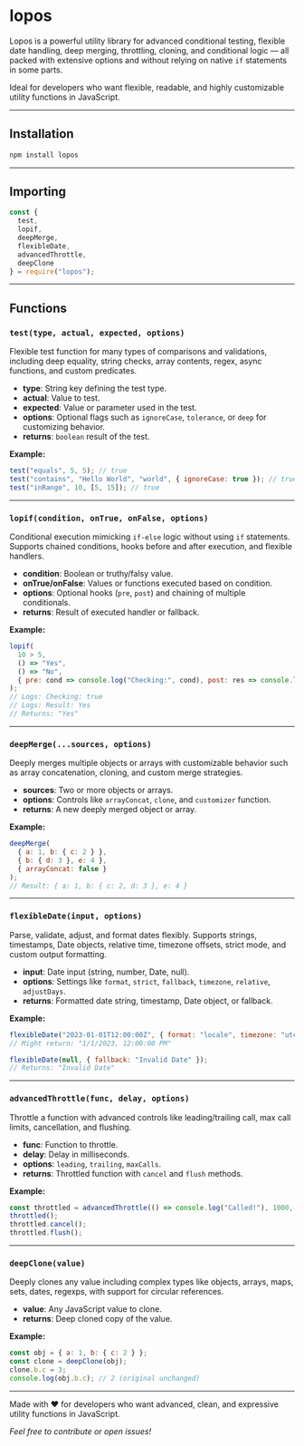 # lopos

Lopos is a powerful utility library for advanced conditional testing, flexible date handling, deep merging, throttling, cloning, and conditional logic — all packed with extensive options and without relying on native `if` statements in some parts.  

Ideal for developers who want flexible, readable, and highly customizable utility functions in JavaScript.

---

## Installation

```bash
npm install lopos
```

---

## Importing

```js
const { 
  test, 
  lopif, 
  deepMerge, 
  flexibleDate, 
  advancedThrottle, 
  deepClone 
} = require("lopos");
```

---

## Functions

### `test(type, actual, expected, options)`

Flexible test function for many types of comparisons and validations, including deep equality, string checks, array contents, regex, async functions, and custom predicates.

- **type**: String key defining the test type.  
- **actual**: Value to test.  
- **expected**: Value or parameter used in the test.  
- **options**: Optional flags such as `ignoreCase`, `tolerance`, or `deep` for customizing behavior.  
- **returns**: `boolean` result of the test.

**Example:**

```js
test("equals", 5, 5); // true
test("contains", "Hello World", "world", { ignoreCase: true }); // true
test("inRange", 10, [5, 15]); // true
```

---

### `lopif(condition, onTrue, onFalse, options)`

Conditional execution mimicking `if-else` logic without using `if` statements. Supports chained conditions, hooks before and after execution, and flexible handlers.

- **condition**: Boolean or truthy/falsy value.  
- **onTrue/onFalse**: Values or functions executed based on condition.  
- **options**: Optional hooks (`pre`, `post`) and chaining of multiple conditionals.  
- **returns**: Result of executed handler or fallback.

**Example:**

```js
lopif(
  10 > 5, 
  () => "Yes", 
  () => "No", 
  { pre: cond => console.log("Checking:", cond), post: res => console.log("Result:", res) }
);
// Logs: Checking: true
// Logs: Result: Yes
// Returns: "Yes"
```

---

### `deepMerge(...sources, options)`

Deeply merges multiple objects or arrays with customizable behavior such as array concatenation, cloning, and custom merge strategies.

- **sources**: Two or more objects or arrays.  
- **options**: Controls like `arrayConcat`, `clone`, and `customizer` function.  
- **returns**: A new deeply merged object or array.

**Example:**

```js
deepMerge(
  { a: 1, b: { c: 2 } }, 
  { b: { d: 3 }, e: 4 }, 
  { arrayConcat: false }
);
// Result: { a: 1, b: { c: 2, d: 3 }, e: 4 }
```

---

### `flexibleDate(input, options)`

Parse, validate, adjust, and format dates flexibly. Supports strings, timestamps, Date objects, relative time, timezone offsets, strict mode, and custom output formatting.

- **input**: Date input (string, number, Date, null).  
- **options**: Settings like `format`, `strict`, `fallback`, `timezone`, `relative`, `adjustDays`.  
- **returns**: Formatted date string, timestamp, Date object, or fallback.

**Example:**

```js
flexibleDate("2023-01-01T12:00:00Z", { format: "locale", timezone: "utc" });
// Might return: "1/1/2023, 12:00:00 PM"

flexibleDate(null, { fallback: "Invalid Date" });
// Returns: "Invalid Date"
```

---

### `advancedThrottle(func, delay, options)`

Throttle a function with advanced controls like leading/trailing call, max call limits, cancellation, and flushing.

- **func**: Function to throttle.  
- **delay**: Delay in milliseconds.  
- **options**: `leading`, `trailing`, `maxCalls`.  
- **returns**: Throttled function with `cancel` and `flush` methods.

**Example:**

```js
const throttled = advancedThrottle(() => console.log("Called!"), 1000, { leading: true });
throttled();
throttled.cancel();
throttled.flush();
```

---

### `deepClone(value)`

Deeply clones any value including complex types like objects, arrays, maps, sets, dates, regexps, with support for circular references.

- **value**: Any JavaScript value to clone.  
- **returns**: Deep cloned copy of the value.

**Example:**

```js
const obj = { a: 1, b: { c: 2 } };
const clone = deepClone(obj);
clone.b.c = 3;
console.log(obj.b.c); // 2 (original unchanged)
```

---

Made with ❤️ for developers who want advanced, clean, and expressive utility functions in JavaScript.

*Feel free to contribute or open issues!*

